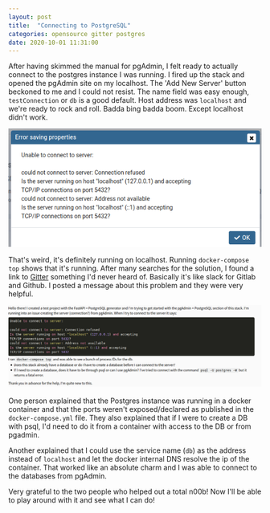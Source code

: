 ```yaml
---
layout: post
title:  "Connecting to PostgreSQL"
categories: opensource gitter postgres
date: 2020-10-01 11:31:00
---
```


After having skimmed the manual for pgAdmin, I felt ready to actually connect to the postgres instance I was running. I fired up the stack and opened the pgAdmin site on my localhost. The 'Add New Server' button beckoned to me and I could not resist. The name field was easy enough, `testConnection` or `db` is a good default. Host address was `localhost` and we're ready to rock and roll. Badda bing badda boom. Except localhost didn't work. 

![](/../assets/2020-10-01-11-35-24.png)

That's weird, it's definitely running on localhost. Running `docker-compose top` shows that it's running. After many searches for the solution, I found a link to [Gitter](https://gitter.im/) something I'd never heard of. Basically it's like slack for Gitlab and Github. I posted a message about this problem and they were very helpful.

![](/../assets/2020-10-01-11-38-29.png)

One person explained that the Postgres instance was running in a docker container and that the ports weren't exposed/declared as published in the `docker-compose.yml` file. They also explained that if I were to create a DB with psql, I'd need to do it from a container with access to the DB or from pgadmin.

Another explained that I could use the service name (`db`) as the address instead of `localhost` and let the docker internal DNS resolve the ip of the container. That worked like an absolute charm and I was able to connect to the databases from pgAdmin.

Very grateful to the two people who helped out a total n00b! Now I'll be able to play around with it and see what I can do!